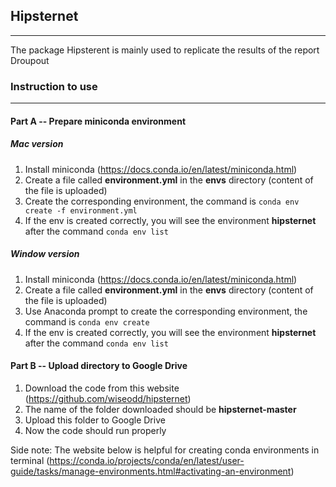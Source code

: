 ## Hipsternet

***

The package Hipsterent is mainly used to replicate the results of the report Droupout

### Instruction to use

***

#### Part A -- Prepare miniconda environment
##### Mac version
1. Install miniconda (https://docs.conda.io/en/latest/miniconda.html)
2. Create a file called **environment.yml** in the **envs** directory (content of the file is uploaded)
3. Create the corresponding environment, the command is ```conda env create -f environment.yml```
4. If the env is created correctly, you will see the environment **hipsternet** after the command ```conda env list```  

##### Window version
1. Install miniconda (https://docs.conda.io/en/latest/miniconda.html)
2. Create a file called **environment.yml** in the **envs** directory (content of the file is uploaded)
3. Use Anaconda prompt to create the corresponding environment, the command is ```conda env create```
4. If the env is created correctly, you will see the environment **hipsternet** after the command ```conda env list```  


#### Part B -- Upload directory to Google Drive
1. Download the code from this website (https://github.com/wiseodd/hipsternet)
2. The name of the folder downloaded should be **hipsternet-master**
3. Upload this folder to Google Drive
4. Now the code should run properly

Side note: The website below is helpful for creating conda environments in terminal
(https://conda.io/projects/conda/en/latest/user-guide/tasks/manage-environments.html#activating-an-environment) 

